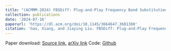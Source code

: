 ```yaml
---
title: "(ACMMM-2024) FBSDiff: Plug-and-Play Frequency Band Substitution of Diffusion Features for Highly Controllable Text-Driven Image Translation (CCF-A)"
collection: publications
date: '2024-07-16'
paperurl: 'https://dl.acm.org/doi/10.1145/3664647.3681380'
citation: 'Gao, Xiang, and Jiaying Liu. FBSDiff: Plug-and-Play Frequency Band Substitution of Diffusion Features for Highly Controllable Text-Driven Image Translation. Proceedings of the 32nd ACM International Conference on Multimedia. 2024.'
---
```


Paper download: [Source link](https://dl.acm.org/doi/pdf/10.1145/3664647.3681380), [arXiv link](https://arxiv.org/abs/2407.03006)
Code: [Github](https://github.com/XiangGao1102/FBSDiff)
